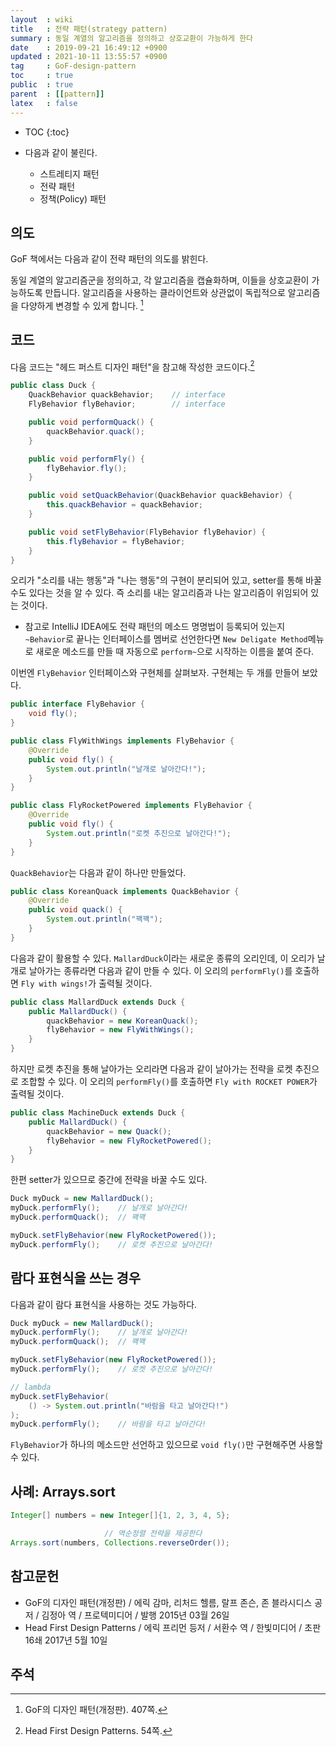```yaml
---
layout  : wiki
title   : 전략 패턴(strategy pattern)
summary : 동일 계열의 알고리즘을 정의하고 상호교환이 가능하게 한다
date    : 2019-09-21 16:49:12 +0900
updated : 2021-10-11 13:55:57 +0900
tag     : GoF-design-pattern
toc     : true
public  : true
parent  : [[pattern]]
latex   : false
---
```

* TOC
{:toc}

* 다음과 같이 불린다.
    * 스트레티지 패턴
    * 전략 패턴
    * 정책(Policy) 패턴

## 의도

GoF 책에서는 다음과 같이 전략 패턴의 의도를 밝힌다.

>
동일 계열의 알고리즘군을 정의하고, 각 알고리즘을 캡슐화하며, 이들을 상호교환이 가능하도록 만듭니다.
알고리즘을 사용하는 클라이언트와 상관없이 독립적으로 알고리즘을 다양하게 변경할 수 있게 합니다.
[^gof]

## 코드

다음 코드는 "헤드 퍼스트 디자인 패턴"을 참고해 작성한 코드이다.[^head]

```java
public class Duck {
    QuackBehavior quackBehavior;    // interface
    FlyBehavior flyBehavior;        // interface

    public void performQuack() {
        quackBehavior.quack();
    }

    public void performFly() {
        flyBehavior.fly();
    }

    public void setQuackBehavior(QuackBehavior quackBehavior) {
        this.quackBehavior = quackBehavior;
    }

    public void setFlyBehavior(FlyBehavior flyBehavior) {
        this.flyBehavior = flyBehavior;
    }
}
```

오리가 "소리를 내는 행동"과 "나는 행동"의 구현이 분리되어 있고, setter를 통해 바꿀 수도 있다는 것을 알 수 있다.
즉 소리를 내는 알고리즘과 나는 알고리즘이 위임되어 있는 것이다.

* 참고로 IntelliJ IDEA에도 전략 패턴의 메소드 명명법이 등록되어 있는지 `~Behavior`로 끝나는 인터페이스를 멤버로 선언한다면 `New Deligate Method`메뉴로 새로운 메소드를 만들 때 자동으로 `perform~`으로 시작하는 이름을 붙여 준다.

이번엔 `FlyBehavior` 인터페이스와 구현체를 살펴보자. 구현체는 두 개를 만들어 보았다.

```java
public interface FlyBehavior {
    void fly();
}
```

```java
public class FlyWithWings implements FlyBehavior {
    @Override
    public void fly() {
        System.out.println("날개로 날아간다!");
    }
}
```

```java
public class FlyRocketPowered implements FlyBehavior {
    @Override
    public void fly() {
        System.out.println("로켓 추진으로 날아간다!");
    }
}
```

`QuackBehavior`는 다음과 같이 하나만 만들었다.

```java
public class KoreanQuack implements QuackBehavior {
    @Override
    public void quack() {
        System.out.println("꽥꽥");
    }
}
```

다음과 같이 활용할 수 있다. `MallardDuck`이라는 새로운 종류의 오리인데, 이 오리가 날개로 날아가는 종류라면 다음과 같이 만들 수 있다. 이 오리의 `performFly()`를 호출하면 `Fly with wings!`가 출력될 것이다.

```java
public class MallardDuck extends Duck {
    public MallardDuck() {
        quackBehavior = new KoreanQuack();
        flyBehavior = new FlyWithWings();
    }
}
```

하지만 로켓 추진을 통해 날아가는 오리라면 다음과 같이 날아가는 전략을 로켓 추진으로 조합할 수 있다.
이 오리의 `performFly()`를 호출하면 `Fly with ROCKET POWER`가 출력될 것이다.

```java
public class MachineDuck extends Duck {
    public MallardDuck() {
        quackBehavior = new Quack();
        flyBehavior = new FlyRocketPowered();
    }
}
```

한편 setter가 있으므로 중간에 전략을 바꿀 수도 있다.

```java
Duck myDuck = new MallardDuck();
myDuck.performFly();    // 날개로 날아간다!
myDuck.performQuack();  // 꽥꽥

myDuck.setFlyBehavior(new FlyRocketPowered());
myDuck.performFly();    // 로켓 추진으로 날아간다!
```

## 람다 표현식을 쓰는 경우

다음과 같이 람다 표현식을 사용하는 것도 가능하다.

```java
Duck myDuck = new MallardDuck();
myDuck.performFly();    // 날개로 날아간다!
myDuck.performQuack();  // 꽥꽥

myDuck.setFlyBehavior(new FlyRocketPowered());
myDuck.performFly();    // 로켓 추진으로 날아간다!

// lambda
myDuck.setFlyBehavior(
    () -> System.out.println("바람을 타고 날아간다!")
);
myDuck.performFly();    // 바람을 타고 날아간다!
```

`FlyBehavior`가 하나의 메소드만 선언하고 있으므로 `void fly()`만 구현해주면 사용할 수 있다.

## 사례: Arrays.sort

```java
Integer[] numbers = new Integer[]{1, 2, 3, 4, 5};

                     // 역순정렬 전략을 제공한다
Arrays.sort(numbers, Collections.reverseOrder());
```

## 참고문헌

* GoF의 디자인 패턴(개정판) / 에릭 감마, 리처드 헬름, 랄프 존슨, 존 블라시디스 공저 / 김정아 역 / 프로텍미디어 / 발행 2015년 03월 26일
* Head First Design Patterns / 에릭 프리먼 등저 / 서환수 역 / 한빛미디어 / 초판 16쇄 2017년 5월 10일

## 주석

[^gof]: GoF의 디자인 패턴(개정판). 407쪽.
[^head]: Head First Design Patterns. 54쪽.
